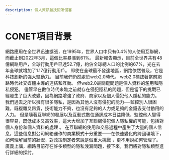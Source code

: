 ```yaml
---
description: 個人資訊被技術所侵害
---
```


# CONET項目背景

網路應用在全世界迅速擴張，在1995年，世界人口中只有0.4%的人使用互聯網，而截止到2022年3月，這個比率暴漲到61%。 最新報告顯示，目前全世界共有48億網路用戶，全球行動用戶已達52.7億，約佔全球總人口的比例的67%，光在去年全球就增加了1.17億行動用戶。 即使在全球最不發達地區，網路依然普及，它是科技創新的強大驅動力。 目前我們仍然處於web2.0時代。 web2.0標誌著當前網路時代社交媒體主導的連結和互動。 但web2.0最關鍵問題是個人資料的濫用和隱私侵犯。 儘管早在數位時代來臨之前就存在侵犯隱私的問題，但是當下的挑戰已經發生了巨大改變，因為網路增強了政府、商家以及個人侵犯他人隱私的能力。 我們過去之所以擁有很多隱私，是因為其他人沒有侵犯的能力──監控別人很困難，既複雜又昂貴，技術能力不夠，也沒有足夠的人力或足夠的金錢去支付動用的人力。 但是隨著互聯網的發展以及互動式數位通訊成本日益降低，監控他人變得很容易，既低成本又高效率，這大大增加了互聯網侵犯個人隱私權的可能，包括對個人身份和個人資料的處理 。 在互聯網的使用和交易過程中產生了大量的個人信息，這些信息對公司網絡運作的商業模式十分重要——在快速變化的跨國環境下，如何理解目前的狀況，對政策制定者來說是個重大挑戰 ，更不用說如何管理了。 廣義上講，網路目前存在許多類型的隱私洩漏問題，接下來，我們將對隱私類型進行詳細的探討。

